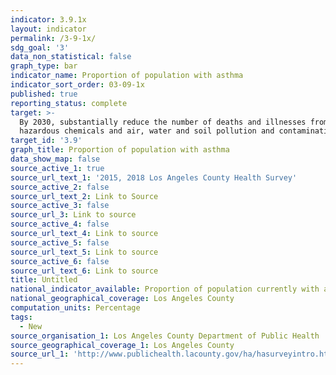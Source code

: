 ```yaml
---
indicator: 3.9.1x
layout: indicator
permalink: /3-9-1x/
sdg_goal: '3'
data_non_statistical: false
graph_type: bar
indicator_name: Proportion of population with asthma
indicator_sort_order: 03-09-1x
published: true
reporting_status: complete
target: >-
  By 2030, substantially reduce the number of deaths and illnesses from
  hazardous chemicals and air, water and soil pollution and contamination
target_id: '3.9'
graph_title: Proportion of population with asthma
data_show_map: false
source_active_1: true
source_url_text_1: '2015, 2018 Los Angeles County Health Survey'
source_active_2: false
source_url_text_2: Link to Source
source_active_3: false
source_url_3: Link to source
source_active_4: false
source_url_text_4: Link to source
source_active_5: false
source_url_text_5: Link to source
source_active_6: false
source_url_text_6: Link to source
title: Untitled
national_indicator_available: Proportion of population currently with asthma
national_geographical_coverage: Los Angeles County
computation_units: Percentage
tags:
  - New
source_organisation_1: Los Angeles County Department of Public Health
source_geographical_coverage_1: Los Angeles County
source_url_1: 'http://www.publichealth.lacounty.gov/ha/hasurveyintro.htm'
---
```

